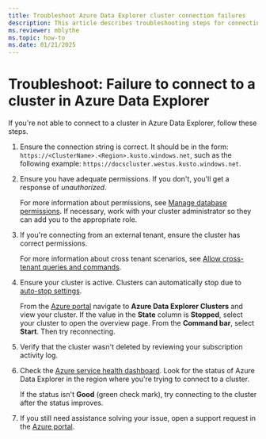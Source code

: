 ```yaml
---
title: Troubleshoot Azure Data Explorer cluster connection failures
description: This article describes troubleshooting steps for connecting to a cluster in Azure Data Explorer.
ms.reviewer: mblythe
ms.topic: how-to
ms.date: 01/21/2025
---
```


# Troubleshoot: Failure to connect to a cluster in Azure Data Explorer

If you're not able to connect to a cluster in Azure Data Explorer, follow these steps.

1. Ensure the connection string is correct. It should be in the form: `https://<ClusterName>.<Region>.kusto.windows.net`, such as the following example:  `https://docscluster.westus.kusto.windows.net`.

1. Ensure you have adequate permissions. If you don't, you'll get a response of *unauthorized*.

    For more information about permissions, see [Manage database permissions](manage-database-permissions.md). If necessary, work with your cluster administrator so they can add you to the appropriate role.

1. If you're connecting from an external tenant, ensure the cluster has correct permissions.

    For more information about cross tenant scenarios, see [Allow cross-tenant queries and commands](cross-tenant-query-and-commands.md).

1. Ensure your cluster is active. Clusters can automatically stop due to [auto-stop settings](auto-stop-clusters.md).
  
    From the [Azure portal](https://ms.portal.azure.com/) navigate to **Azure Data Explorer Clusters** and view your cluster. If the value in the **State** column is **Stopped**, select your cluster to open the overview page. From the **Command bar**, select **Start**. Then try reconnecting.

1. Verify that the cluster wasn't deleted by reviewing your subscription activity log.

1. Check the [Azure service health dashboard](https://azure.microsoft.com/status/). Look for the status of Azure Data Explorer in the region where you're trying to connect to a cluster.

    If the status isn't **Good** (green check mark), try connecting to the cluster after the status improves.

1. If you still need assistance solving your issue, open a support request in the [Azure portal](https://portal.azure.com/#blade/Microsoft_Azure_Support/HelpAndSupportBlade/overview).
